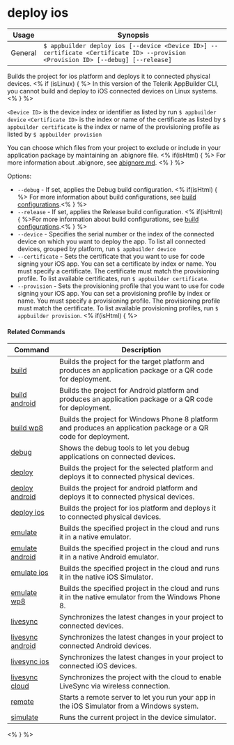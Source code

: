deploy ios
==========

Usage | Synopsis
------|-------
General | `$ appbuilder deploy ios [--device <Device ID>] --certificate <Certificate ID> --provision <Provision ID> [--debug] [--release]`

Builds the project for ios platform and deploys it to connected physical devices.
<% if (isLinux) { %>
In this version of the Telerik AppBuilder CLI, you cannot build and deploy to iOS connected devices on Linux systems.
<% } %>

`<Device ID>` is the device index or identifier as listed by run `$ appbuilder device`
`<Certificate ID>` is the index or name of the certificate as listed by `$ appbuilder certificate`<Provision ID> is the index or name of the provisioning profile as listed by `$ appbuilder provision`

You can choose which files from your project to exclude or include in your application package by maintaining an .abignore file.
<% if(isHtml) { %>
For more information about .abignore, see [abignore.md](https://github.com/Icenium/icenium-cli/blob/release/ABIGNORE.md).
<% } %>

Options:
* `--debug` - If set, applies the Debug build configuration. <% if(isHtml) { %> For more information about build configurations, see [build configurations](http://docs.telerik.com/platform/appbuilder/build-configurations/overview).<% } %>
* `--release` - If set, applies the Release build configuration. <% if(isHtml) { %>For more information about build configurations, see [build configurations](http://docs.telerik.com/platform/appbuilder/build-configurations/overview).<% } %>
* `--device` - Specifies the serial number or the index of the connected device on which you want to deploy the app. To list all connected devices, grouped by platform, run `$ appbuilder device`    
* `--certificate` - Sets the certificate that you want to use for code signing your iOS app. You can set a certificate by index or name. You must specify a certificate. The certificate must match the provisioning profile. To list available certificates, run `$ appbuilder certificate`.
* `--provision` - Sets the provisioning profile that you want to use for code signing your iOS app. You can set a provisioning profile by index or name. You must specify a provisioning profile. The provisioning profile must match the certificate. To list available provisioning profiles, run `$ appbuilder provision`.
<% if(isHtml) { %> 

#### Related Commands

Command | Description
----------|----------
[build](build.html) | Builds the project for the target platform and produces an application package or a QR code for deployment.
[build android](build-android.html) | Builds the project for Android platform and produces an application package or a QR code for deployment.
[build wp8](build-wp8.html) | Builds the project for Windows Phone 8 platform and produces an application package or a QR code for deployment.
[debug](debug.html) | Shows the debug tools to let you debug applications on connected devices.
[deploy](deploy.html) | Builds the project for the selected platform and deploys it to connected physical devices.
[deploy android](deploy-android.html) | Builds the project for android platform and deploys it to connected physical devices.
[deploy ios](deploy-ios.html) | Builds the project for ios platform and deploys it to connected physical devices.
[emulate](emulate.html) | Builds the specified project in the cloud and runs it in a native emulator.
[emulate android](emulate-android.html) | Builds the specified project in the cloud and runs it in a native Android emulator.
[emulate ios](emulate-ios.html) | Builds the specified project in the cloud and runs it in the native iOS Simulator.
[emulate wp8](emulate-wp8.html) | Builds the specified project in the cloud and runs it in the native emulator from the Windows Phone 8.
[livesync](livesync.html) | Synchronizes the latest changes in your project to connected devices.
[livesync android](livesync-android.html) | Synchronizes the latest changes in your project to connected Android devices.
[livesync ios](livesync-ios.html) | Synchronizes the latest changes in your project to connected iOS devices.
[livesync cloud](livesync-cloud.html) | Synchronizes the project with the cloud to enable LiveSync via wireless connection.
[remote](remote.html) | Starts a remote server to let you run your app in the iOS Simulator from a Windows system.
[simulate](simulate.html) | Runs the current project in the device simulator.
<% } %>